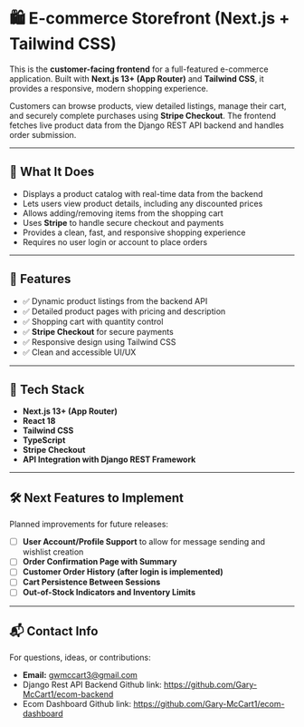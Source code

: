 # 🛍️ E-commerce Storefront (Next.js + Tailwind CSS)

This is the **customer-facing frontend** for a full-featured e-commerce application. Built with **Next.js 13+ (App Router)** and **Tailwind CSS**, it provides a responsive, modern shopping experience.

Customers can browse products, view detailed listings, manage their cart, and securely complete purchases using **Stripe Checkout**. The frontend fetches live product data from the Django REST API backend and handles order submission.

---

## 🛒 What It Does

- Displays a product catalog with real-time data from the backend  
- Lets users view product details, including any discounted prices  
- Allows adding/removing items from the shopping cart  
- Uses **Stripe** to handle secure checkout and payments  
- Provides a clean, fast, and responsive shopping experience  
- Requires no user login or account to place orders  

---

## 🚀 Features

- ✅ Dynamic product listings from the backend API  
- ✅ Detailed product pages with pricing and description  
- ✅ Shopping cart with quantity control  
- ✅ **Stripe Checkout** for secure payments  
- ✅ Responsive design using Tailwind CSS  
- ✅ Clean and accessible UI/UX  

---

## 🧱 Tech Stack

- **Next.js 13+ (App Router)**  
- **React 18**  
- **Tailwind CSS**  
- **TypeScript**  
- **Stripe Checkout**  
- **API Integration with Django REST Framework**

---

## 🛠️ Next Features to Implement

Planned improvements for future releases:

- [ ] **User Account/Profile Support** to allow for message sending and wishlist creation
- [ ] **Order Confirmation Page with Summary**  
- [ ] **Customer Order History (after login is implemented)**  
- [ ] **Cart Persistence Between Sessions**  
- [ ] **Out-of-Stock Indicators and Inventory Limits**

---

## 📬 Contact Info

For questions, ideas, or contributions:

- **Email:** gwmccart3@gmail.com
- Django Rest API Backend Github link: https://github.com/Gary-McCart1/ecom-backend
- Ecom Dashboard Github link: https://github.com/Gary-McCart1/ecom-dashboard

